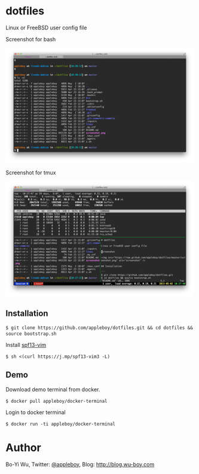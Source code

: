 # dotfiles

Linux or FreeBSD user config file

Screenshot for bash

![bash screenshot](screenshot/bash.png)

Screenshot for tmux

![bash screenshot](screenshot/tmux.png)

## Installation

```
$ git clone https://github.com/appleboy/dotfiles.git && cd dotfiles && source bootstrap.sh
```

Install [spf13-vim](https://github.com/spf13/spf13-vim)

```
$ sh <(curl https://j.mp/spf13-vim3 -L)
```

## Demo

Download demo terminal from docker.

```
$ docker pull appleboy/docker-terminal
```

Login to docker terminal

```
$ docker run -ti appleboy/docker-terminal
```

# Author

Bo-Yi Wu, Twitter: [@appleboy](http://twitter.com/appleboy "Twitter"), Blog: http://blog.wu-boy.com
